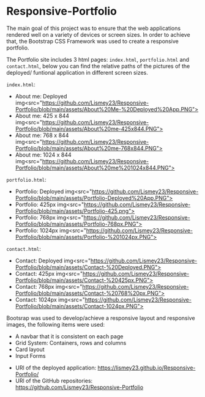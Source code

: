 # Responsive-Portfolio

The main goal of this project was to ensure that the web applications rendered well on a variety of devices or screen sizes. In order to achieve that, the Bootstrap CSS Framework was used to create a responsive portfolio.

The Portfolio site includes 3 html pages: `index.html`, `portfolio.html` and `contact.html`, below you can find the relative paths of the pictures of the deployed/ funtional application in different screen sizes.
 
 `index.html`:
 - About me: Deployed       img<src="https://github.com/Lismey23/Responsive-Portfolio/blob/main/assets/About%20Me-%20Deployed%20App.PNG">
 - About me: 425 x 844      img<src="https://github.com/Lismey23/Responsive-Portfolio/blob/main/assets/About%20me-425x844.PNG">
 - About me: 768 x 844      img<src="https://github.com/Lismey23/Responsive-Portfolio/blob/main/assets/About%20me-768x844.PNG">
 - About me: 1024 x 844     img<src="https://github.com/Lismey23/Responsive-Portfolio/blob/main/assets/About%20me%201024x844.PNG">

`portfolio.html`:
 - Portfolio: Deployed      img<src="https://github.com/Lismey23/Responsive-Portfolio/blob/main/assets/Portfolio-Deployed%20App.PNG">
 - Portfolio: 425px         img<src="https://github.com/Lismey23/Responsive-Portfolio/blob/main/assets/Portfolio-425.png">
 - Portfolio: 768px         img<src="https://github.com/Lismey23/Responsive-Portfolio/blob/main/assets/Portfolio-768px.PNG">
 - Portfolio: 1024px        img<src="https://github.com/Lismey23/Responsive-Portfolio/blob/main/assets/Portfolio-%201024px.PNG">

 `contact.html`:
 - Contact: Deployed       img<src="https://github.com/Lismey23/Responsive-Portfolio/blob/main/assets/Contact-%20Deployed.PNG">
 - Contact: 425px          img<src="https://github.com/Lismey23/Responsive-Portfolio/blob/main/assets/Contact-%20425px.PNG">
 - Contact: 768px          img<src="https://github.com/Lismey23/Responsive-Portfolio/blob/main/assets/Contact-%20768%20px.PNG">
 - Contact: 1024px         img<src="https://github.com/Lismey23/Responsive-Portfolio/blob/main/assets/Contact-1024px.PNG">


Bootsrap was used to develop/achieve a responsive layout and responsive images, the following items were used:
- A navbar that it is consistent on each page
- Grid System: Containers, rows and columns
- Card layout
- Input Forms


* URl of the deployed application: https://lismey23.github.io/Responsive-Portfolio/
* URl of the GitHub repositories: https://github.com/Lismey23/Responsive-Portfolio 




